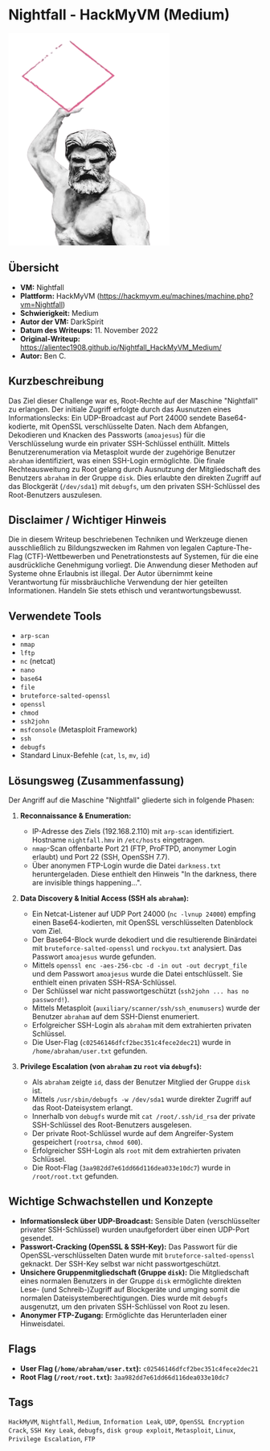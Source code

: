 # Nightfall - HackMyVM (Medium)

![Nightfall.png](Nightfall.png)

## Übersicht

*   **VM:** Nightfall
*   **Plattform:** HackMyVM (https://hackmyvm.eu/machines/machine.php?vm=Nightfall)
*   **Schwierigkeit:** Medium
*   **Autor der VM:** DarkSpirit
*   **Datum des Writeups:** 11. November 2022
*   **Original-Writeup:** https://alientec1908.github.io/Nightfall_HackMyVM_Medium/
*   **Autor:** Ben C.

## Kurzbeschreibung

Das Ziel dieser Challenge war es, Root-Rechte auf der Maschine "Nightfall" zu erlangen. Der initiale Zugriff erfolgte durch das Ausnutzen eines Informationslecks: Ein UDP-Broadcast auf Port 24000 sendete Base64-kodierte, mit OpenSSL verschlüsselte Daten. Nach dem Abfangen, Dekodieren und Knacken des Passworts (`amoajesus`) für die Verschlüsselung wurde ein privater SSH-Schlüssel enthüllt. Mittels Benutzerenumeration via Metasploit wurde der zugehörige Benutzer `abraham` identifiziert, was einen SSH-Login ermöglichte. Die finale Rechteausweitung zu Root gelang durch Ausnutzung der Mitgliedschaft des Benutzers `abraham` in der Gruppe `disk`. Dies erlaubte den direkten Zugriff auf das Blockgerät (`/dev/sda1`) mit `debugfs`, um den privaten SSH-Schlüssel des Root-Benutzers auszulesen.

## Disclaimer / Wichtiger Hinweis

Die in diesem Writeup beschriebenen Techniken und Werkzeuge dienen ausschließlich zu Bildungszwecken im Rahmen von legalen Capture-The-Flag (CTF)-Wettbewerben und Penetrationstests auf Systemen, für die eine ausdrückliche Genehmigung vorliegt. Die Anwendung dieser Methoden auf Systeme ohne Erlaubnis ist illegal. Der Autor übernimmt keine Verantwortung für missbräuchliche Verwendung der hier geteilten Informationen. Handeln Sie stets ethisch und verantwortungsbewusst.

## Verwendete Tools

*   `arp-scan`
*   `nmap`
*   `lftp`
*   `nc` (netcat)
*   `nano`
*   `base64`
*   `file`
*   `bruteforce-salted-openssl`
*   `openssl`
*   `chmod`
*   `ssh2john`
*   `msfconsole` (Metasploit Framework)
*   `ssh`
*   `debugfs`
*   Standard Linux-Befehle (`cat`, `ls`, `mv`, `id`)

## Lösungsweg (Zusammenfassung)

Der Angriff auf die Maschine "Nightfall" gliederte sich in folgende Phasen:

1.  **Reconnaissance & Enumeration:**
    *   IP-Adresse des Ziels (192.168.2.110) mit `arp-scan` identifiziert. Hostname `nightfall.hmv` in `/etc/hosts` eingetragen.
    *   `nmap`-Scan offenbarte Port 21 (FTP, ProFTPD, anonymer Login erlaubt) und Port 22 (SSH, OpenSSH 7.7).
    *   Über anonymen FTP-Login wurde die Datei `darkness.txt` heruntergeladen. Diese enthielt den Hinweis "In the darkness, there are invisible things happening...".

2.  **Data Discovery & Initial Access (SSH als `abraham`):**
    *   Ein Netcat-Listener auf UDP Port 24000 (`nc -lvnup 24000`) empfing einen Base64-kodierten, mit OpenSSL verschlüsselten Datenblock vom Ziel.
    *   Der Base64-Block wurde dekodiert und die resultierende Binärdatei mit `bruteforce-salted-openssl` und `rockyou.txt` analysiert. Das Passwort `amoajesus` wurde gefunden.
    *   Mittels `openssl enc -aes-256-cbc -d -in out -out decrypt_file` und dem Passwort `amoajesus` wurde die Datei entschlüsselt. Sie enthielt einen privaten SSH-RSA-Schlüssel.
    *   Der Schlüssel war nicht passwortgeschützt (`ssh2john ... has no password!`).
    *   Mittels Metasploit (`auxiliary/scanner/ssh/ssh_enumusers`) wurde der Benutzer `abraham` auf dem SSH-Dienst enumeriert.
    *   Erfolgreicher SSH-Login als `abraham` mit dem extrahierten privaten Schlüssel.
    *   Die User-Flag (`c02546146dfcf2bec351c4fece2dec21`) wurde in `/home/abraham/user.txt` gefunden.

3.  **Privilege Escalation (von `abraham` zu `root` via `debugfs`):**
    *   Als `abraham` zeigte `id`, dass der Benutzer Mitglied der Gruppe `disk` ist.
    *   Mittels `/usr/sbin/debugfs -w /dev/sda1` wurde direkter Zugriff auf das Root-Dateisystem erlangt.
    *   Innerhalb von `debugfs` wurde mit `cat /root/.ssh/id_rsa` der private SSH-Schlüssel des Root-Benutzers ausgelesen.
    *   Der private Root-Schlüssel wurde auf dem Angreifer-System gespeichert (`rootrsa`, `chmod 600`).
    *   Erfolgreicher SSH-Login als `root` mit dem extrahierten privaten Schlüssel.
    *   Die Root-Flag (`3aa982dd7e61dd66d116dea033e10dc7`) wurde in `/root/root.txt` gefunden.

## Wichtige Schwachstellen und Konzepte

*   **Informationsleck über UDP-Broadcast:** Sensible Daten (verschlüsselter privater SSH-Schlüssel) wurden unaufgefordert über einen UDP-Port gesendet.
*   **Passwort-Cracking (OpenSSL & SSH-Key):** Das Passwort für die OpenSSL-verschlüsselten Daten wurde mit `bruteforce-salted-openssl` geknackt. Der SSH-Key selbst war nicht passwortgeschützt.
*   **Unsichere Gruppenmitgliedschaft (Gruppe `disk`):** Die Mitgliedschaft eines normalen Benutzers in der Gruppe `disk` ermöglichte direkten Lese- (und Schreib-)Zugriff auf Blockgeräte und umging somit die normalen Dateisystemberechtigungen. Dies wurde mit `debugfs` ausgenutzt, um den privaten SSH-Schlüssel von Root zu lesen.
*   **Anonymer FTP-Zugang:** Ermöglichte das Herunterladen einer Hinweisdatei.

## Flags

*   **User Flag (`/home/abraham/user.txt`):** `c02546146dfcf2bec351c4fece2dec21`
*   **Root Flag (`/root/root.txt`):** `3aa982dd7e61dd66d116dea033e10dc7`

## Tags

`HackMyVM`, `Nightfall`, `Medium`, `Information Leak`, `UDP`, `OpenSSL Encryption Crack`, `SSH Key Leak`, `debugfs`, `disk group exploit`, `Metasploit`, `Linux`, `Privilege Escalation`, `FTP`
